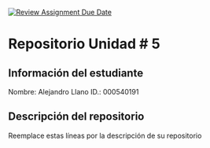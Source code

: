 [![Review Assignment Due Date](https://classroom.github.com/assets/deadline-readme-button-22041afd0340ce965d47ae6ef1cefeee28c7c493a6346c4f15d667ab976d596c.svg)](https://classroom.github.com/a/kZZVwYwF)
# Repositorio Unidad \# 5
## Información del estudiante
Nombre:  Alejandro Llano
ID.:  000540191
## Descripción del repositorio
Reemplace estas líneas por la descripción de su repositorio
